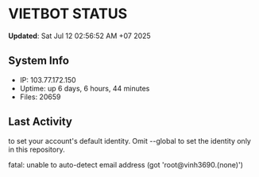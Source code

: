 # VIETBOT STATUS
**Updated**: Sat Jul 12 02:56:52 AM +07 2025

## System Info
- IP: 103.77.172.150
- Uptime: up 6 days, 6 hours, 44 minutes
- Files: 20659

## Last Activity

to set your account's default identity.
Omit --global to set the identity only in this repository.

fatal: unable to auto-detect email address (got 'root@vinh3690.(none)')
